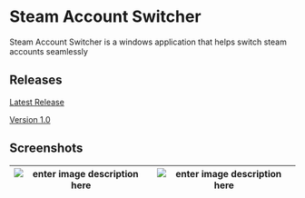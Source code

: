 # Steam Account Switcher

Steam Account Switcher is a windows application that helps switch steam accounts seamlessly

##  Releases

[Latest Release](https://github.com/Dallas-Ng/Steam-Account-Switcher/releases/tag/v2.0)

[Version 1.0](https://github.com/Dallas-Ng/Steam-Account-Switcher/releases/tag/v1.0)


## Screenshots

| ![enter image description here](https://i.imgur.com/g2cbwaO.png) | ![enter image description here](https://i.imgur.com/ckmMj5K.png) |
|--|--|
